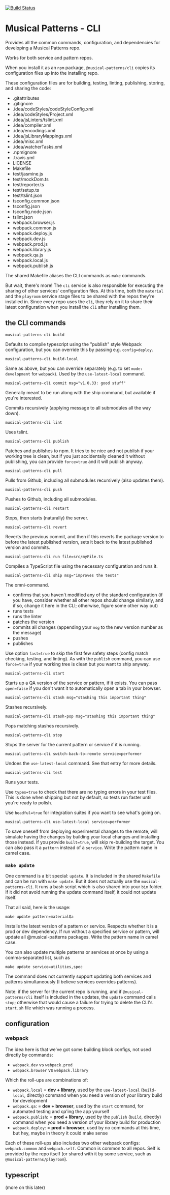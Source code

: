 [![Build Status](https://travis-ci.com/MusicalPatterns/cli.svg?branch=master)](https://travis-ci.com/MusicalPatterns/cli)

# Musical Patterns - CLI

Provides all the common commands, configuration, and dependencies for developing a Musical Patterns repo.

Works for both service and pattern repos.

When you install it as an `npm` package, `@musical-patterns/cli` copies its configuration files up into the installing repo.

These configuration files are for building, testing, linting, publishing, storing, and sharing the code:

- .gitattributes
- .gitignore
- .idea/codeStyles/codeStyleConfig.xml
- .idea/codeStyles/Project.xml
- .idea/jsLinters/tslint.xml
- .idea/compiler.xml
- .idea/encodings.xml
- .idea/jsLibraryMappings.xml
- .idea/misc.xml
- .idea/watcherTasks.xml
- .npmignore
- .travis.yml
- LICENSE
- Makefile
- test/jasmine.js
- test/mockDom.ts
- test/reporter.ts
- test/setup.ts
- test/tslint.json
- tsconfig.common.json
- tsconfig.json
- tsconfig.node.json
- tslint.json
- webpack.browser.js
- webpack.common.js
- webpack.deploy.js
- webpack.dev.js
- webpack.prod.js
- webpack.library.js
- webpack.qa.js
- webpack.local.js
- webpack.publish.js

The shared Makefile aliases the CLI commands as `make` commands.

But wait, there's more! The `cli` service is also responsible for executing the sharing of other services' configuration files.
At this time, both the `material` and the `playroom` service stage files to be shared with the repos they're installed in.
Since every repo uses the `cli`, they rely on it to share their latest configuration when you install the `cli` after installing them.

## the CLI commands

`musical-patterns-cli build`

Defaults to compile typescript using the "publish" style Webpack configuration, but you can override this by passing e.g. `config=deploy`.

`musical-patterns-cli build-local`

Same as above, but you can override separately (e.g. to set `mode: development` for `webpack`).
Used by the `use-latest-local` command.

`musical-patterns-cli commit msg="v1.0.33: good stuff"`

Generally meant to be run along with the ship command, but available if you're interested. 

Commits recursively (applying message to all submodules all the way down).

`musical-patterns-cli lint`

Uses tslint.

`musical-patterns-cli publish`

Patches and publishes to npm.
It tries to be nice and not publish if your working tree is clean, but if you just accidentally cleaned it without publishing, you can provide `force=true` and it will publish anyway.

`musical-patterns-cli pull`

Pulls from Github, including all submodules recursively (also updates them).

`musical-patterns-cli push`

Pushes to Github, including all submodules.

`musical-patterns-cli restart`

Stops, then starts (naturally) the server.

`musical-patterns-cli revert`

Reverts the previous commit, and then if this reverts the package version to before the latest published version, sets it back to the latest published version and commits.

`musical-patterns-cli run file=src/myFile.ts`

Compiles a TypeScript file using the necessary configuration and runs it.

`musical-patterns-cli ship msg="improves the tests"`

The omni-command. 

- confirms that you haven't modified any of the standard configuration (if you have, consider whether all other repos should change similarly, and if so, change it here in the CLI; otherwise, figure some other way out)
- runs tests
- runs the linter
- patches the version
- commits all changes (appending your `msg` to the new version number as the message)
- pushes
- publishes

Use option `fast=true` to skip the first few safety steps (config match checking, testing, and linting).
As with the `publish` command, you can use `force=true` if your working tree is clean but you want to ship anyway.

`musical-patterns-cli start`

Starts up a QA version of the service or pattern, if it exists.
You can pass `open=false` if you don't want it to automatically open a tab in your browser.

`musical-patterns-cli stash msg="stashing this important thing"`

Stashes recursively.

`musical-patterns-cli stash-pop msg="stashing this important thing"`

Pops matching stashes recursively.

`musical-patterns-cli stop`

Stops the server for the current pattern or service if it is running.

`musical-patterns-cli switch-back-to-remote service=performer`

Undoes the `use-latest-local` command. See that entry for more details.

`musical-patterns-cli test`

Runs your tests. 

Use `types=true` to check that there are no typing errors in your test files. This is done when shipping but not by default, so tests run faster until you're ready to polish.

Use `headful=true` for integration suites if you want to see what's going on.

`musical-patterns-cli use-latest-local service=performer`

To save oneself from deploying experimental changes to the remote, will simulate having the changes by building your local changes and installing those instead.
If you provide `built=true`, will skip re-building the target.
You can also pass it a `pattern` instead of a `service`. Write the pattern name in camel case.

### `make update`

One command is a bit special: `update`. It is included in the shared `Makefile` and can be run with `make update`.
But it does not actually use the `musical-patterns-cli`. It runs a bash script which is also shared into your `bin` folder.
If it did not avoid running the update command itself, it could not update itself.

That all said, here is the usage:

`make update pattern=materialQa`

Installs the latest version of a pattern or service. Respects whether it is a prod or dev dependency.
If run without a specified service or pattern, will update all @musical-patterns packages.
Write the pattern name in camel case.

You can also update multiple patterns or services at once by using a comma-separated list, such as

`make update service=utilities,spec`

The command does not currently support updating both services and patterns simultaneously (I believe services overrides patterns).

Note: if the server for the current repo is running, and if `@musical-patterns/cli` itself is included in the updates, the `update` command calls `stop`; 
otherwise that would cause a failure for trying to delete the CLI's `start.sh` file which was running a process.

## configuration

### webpack

The idea here is that we've got some building block configs, not used directly by commands:

- `webpack.dev` vs `webpack.prod` 
- `webpack.browser` vs `webpack.library` 

Which the roll-ups are combinations of:

- `webpack.local` 		= **dev + library**, used by the `use-latest-local` (`build-local`, directly) command when you need a version of your library build for development
- `webpack.qa`:			= **dev + browser**, used by the `start` command, for automated testing and qa'ing the app yourself
- `webpack.publish`:	= **prod + library**, used by the `publish` (`build`, directly) command when you need a version of your library build for production
- `webpack.deploy`:		= **prod + browser**, used by no commands at this time, but hey, maybe in theory it could make sense

Each of these roll-ups also includes two other webpack configs: `webpack.common` and `webpack.self`. 
Common is common to all repos.
Self is provided by the repo itself (or shared with it by some service, such as `@musical-patterns/playroom`).

## typescript

(more on this later)
